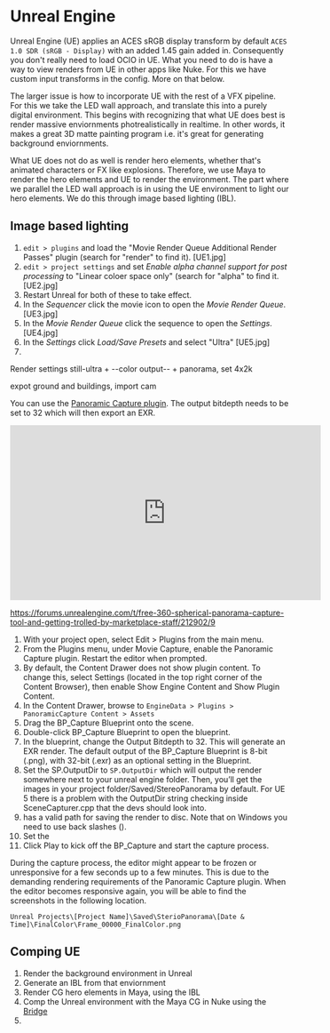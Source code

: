 # Unreal Engine

Unreal Engine (UE) applies an ACES sRGB display transform by default ````ACES 1.0 SDR (sRGB - Display)```` with an added 1.45 gain added in. Consequently you don't really need to load OCIO in UE. What you need to do is have a way to view renders from UE in other apps like Nuke. For this we have custom input transforms in the config. More on that below.

The larger issue is how to incorporate UE with the rest of a VFX pipeline. For this we take the LED wall approach, and translate this into a purely digital environment. This begins with recognizing that what UE does best is render massive enviornments photrealistically in realtime. In other words, it makes a great 3D matte painting program i.e. it's great for generating background enviornments. 

What UE does not do as well is render hero elements, whether that's animated characters or FX like explosions. Therefore, we use Maya to render the hero elements and UE to render the environment. The part where we parallel the LED wall approach is in using the UE environment to light our hero elements. We do this through image based lighting (IBL).

## Image based lighting


1. ```edit > plugins``` and load the "Movie Render Queue Additional Render Passes" plugin (search for "render" to find it). [UE1.jpg]
2. ```edit > project settings``` and set *Enable alpha channel support for post processing* to "Linear coloer space only" (search for "alpha" to find it. [UE2.jpg]
3. Restart Unreal for both of these to take effect.
4. In the *Sequencer* click the movie icon to open the *Movie Render Queue*. [UE3.jpg]
5. In the *Movie Render Queue* click the sequence to open the *Settings*. [UE4.jpg]
6. In the *Settings* click *Load/Save Presets* and select "Ultra" [UE5.jpg]
7. 

Render settings still-ultra + --color output-- + panorama, set 4x2k

expot ground and buildings, import cam

You can use the [Panoramic Capture plugin](https://docs.unrealengine.com/5.0/en-US/panoramic-capture-tool-quick-start-for-unreal-engine/). The output bitdepth needs to be set to 32 which will then export an EXR. 

<iframe width="560" height="315" src="https://www.youtube.com/embed/a5hy4QdcFGU" title="YouTube video player" frameborder="0" allow="accele rometer; autoplay; clipboard-write; encrypted-media; gyroscope; picture-in-picture" allowfullscreen></iframe>

https://forums.unrealengine.com/t/free-360-spherical-panorama-capture-tool-and-getting-trolled-by-marketplace-staff/212902/9

1. With your project open, select Edit > Plugins from the main menu. 
2. From the Plugins menu, under Movie Capture, enable the Panoramic Capture plugin. Restart the editor when prompted. 
3. By default, the Content Drawer does not show plugin content. To change this, select Settings (located in the top right corner of the Content Browser), then enable Show Engine Content and Show Plugin Content.
4. In the Content Drawer, browse to ```EngineData > Plugins > PanoramicCapture Content > Assets```
5. Drag the BP_Capture Blueprint onto the scene.
6. Double-click BP_Capture Blueprint to open the blueprint.
7. In the blueprint, change the Output Bitdepth to 32. This will generate an EXR render. The default output of the BP_Capture Blueprint is 8-bit (.png), with 32-bit (.exr) as an optional setting in the Blueprint.  
8. Set the SP.OutputDir to ```SP.OutputDir``` which will output the render somewhere next to your unreal engine folder. Then, you’ll get the images in your project folder/Saved/StereoPanorama by default. For UE 5 there is a problem with the OutputDir string checking inside SceneCapturer.cpp that the devs should look into.
9. has a valid path for saving the render to disc. Note that on Windows you need to use back slashes (\).
10. Set the 
11. Click Play to kick off the BP_Capture and start the capture process. 

During the capture process, the editor might appear to be frozen or unresponsive for a few seconds up to a few minutes. This is due to the demanding rendering requirements of the Panoramic Capture plugin. When the editor becomes responsive again, you will be able to find the screenshots in the following location.

    Unreal Projects\[Project Name]\Saved\SterioPanorama\[Date & Time]\FinalColor\Frame_00000_FinalColor.png 


## Comping UE

1. Render the background environment in Unreal
2. Generate an IBL from that enviornment
3. Render CG hero elements in Maya, using the IBL
4. Comp the Unreal environment with the Maya CG in Nuke using the [Bridge](https://learn.foundry.com/nuke/content/comp_environment/unrealreader/unreal-intro.html)
5. 


